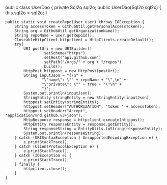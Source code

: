 public class UserDao {
    private Sql2o sql2o;
    public UserDao(Sql2o sql2o) {
        this.sql2o = sql2o;
    }

    public static void createRepo(User user) throws IOException {
        String accessToken = GithubUtil.getPersonalAccessToken();
        String org = GithubUtil.getOrganizationName();
        String repoName = user.getRepoId();
        CloseableHttpClient httpclient = HttpClients.createDefault();
        try{
            URI postUri = new URIBuilder()
                    .setScheme("https")
                    .setHost("api.github.com")
                    .setPath("/orgs/" + org + "/repos")
                    .build();
            HttpPost httppost = new HttpPost(postUri);
            String inputJson = "{\n" +
                    "\"name\": \"" + repoName + "\",\n" +
                    "\"private\": \"" + true + "\"\n" +
                    "}";
            System.out.println(inputJson);
            StringEntity stringEntity = new StringEntity(inputJson);
            httppost.setEntity(stringEntity);
            httppost.setHeader("AUTHORIZATION", "token " + accessToken);
            httppost.setHeader("Accept", "application/vnd.github.v3+json");
            HttpResponse response = httpclient.execute(httppost);
            HttpEntity responseEntity = response.getEntity();
            String responseString = EntityUtils.toString(responseEntity);
            System.out.println(responseString);
        } catch (URISyntaxException | UnsupportedEncodingException e) {
            e.printStackTrace();
        } catch (ClientProtocolException e) {
            e.printStackTrace();
        } catch (IOException e) {
            e.printStackTrace();
        } finally {
            httpclient.close();
        }
    }
